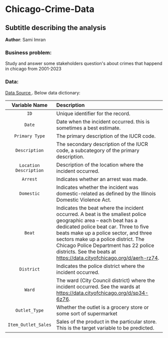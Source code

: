 # Chicago-Crime-Data
## Subtitle describing the analysis 

**Author**: Sami Imran

### Business problem:

Study and answer some stakeholders question's about crimes that happend in chicago from 2001-2023

### Data:
[Data Source ](https://data.cityofchicago.org/Public-Safety/Crimes-2001-to-Present/ijzp-q8t2/about_data). Below data dictionary:

| **Variable Name**               | **Description**                                                                                    |
| :---:                           |    :---                                                                                            |
| `ID`               | Unique identifier for the record.                                                                                         |
| `Date`                   | 	Date when the incident occurred. this is sometimes a best estimate.                                                                     |
| `Primary Type`              | The primary description of the IUCR code.                                                          |
| `Description`               | 	The secondary description of the IUCR code, a subcategory of the primary description.|
| `Location Description`   | Description of the location where the incident occurred.                                                          |
| `Arrest`                      | Indicates whether an arrest was made.                                              |
| `Domestic`             |Indicates whether the incident was domestic-related as defined by the Illinois Domestic Violence Act.       |
| `Beat`     |Indicates the beat where the incident occurred. A beat is the smallest police geographic area – each beat has a dedicated police beat car. Three to five beats make up a police sector, and three sectors make up a police district. The Chicago Police Department has 22 police districts. See the beats at https://data.cityofchicago.org/d/aerh-rz74.|
| `District`                   | 	Indicates the police district where the incident occurred.                                            |
| `Ward`          | The ward (City Council district) where the incident occurred. See the wards at https://data.cityofchicago.org/d/sp34-6z76.                                                    |
| `Outlet_Type`                   | Whether the outlet is a grocery store or some sort of supermarket                                  |
| `Item_Outlet_Sales`             | Sales of the product in the particular store. This is the target variable to be predicted.         |
